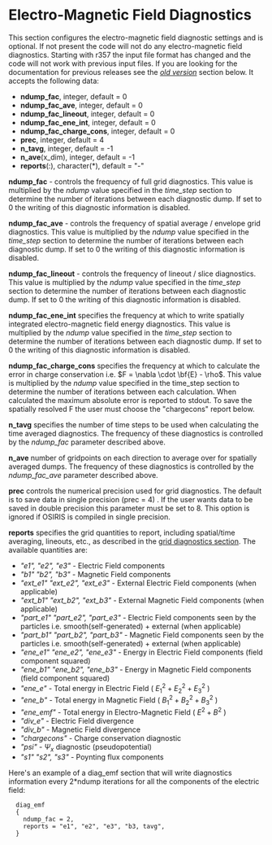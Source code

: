 # Electro-Magnetic Field Diagnostics

This section configures the electro-magnetic field diagnostic settings
and is optional. If not present the code will not do any
electro-magnetic field diagnostics. Starting with r357 the input file
format has changed and the code will not work with previous input files.
If you are looking for the documentation for previous releases see the
[*old version*](#old_version) section below. It accepts the
following data:

- **ndump_fac**, integer, default = 0
- **ndump_fac_ave**, integer, default = 0
- **ndump_fac_lineout**, integer, default = 0
- **ndump_fac_ene_int**, integer, default = 0
- **ndump_fac_charge_cons**, integer, default = 0
- **prec**, integer, default = 4
- **n_tavg**, integer, default = -1
- **n_ave**(x_dim), integer, default = -1
- **reports**(:), character(\*), default = "-"

**ndump_fac** - controls the frequency of full grid diagnostics. This
value is multiplied by the *ndump* value specified in the *time_step*
section to determine the number of iterations between each diagnostic
dump. If set to 0 the writing of this diagnostic information is
disabled.

**ndump_fac_ave** - controls the frequency of spatial average / envelope
grid diagnostics. This value is multiplied by the *ndump* value
specified in the *time_step* section to determine the number of
iterations between each diagnostic dump. If set to 0 the writing of this
diagnostic information is disabled.

**ndump_fac_lineout** - controls the frequency of lineout / slice
diagnostics. This value is multiplied by the *ndump* value specified in
the *time_step* section to determine the number of iterations between
each diagnostic dump. If set to 0 the writing of this diagnostic
information is disabled.

**ndump_fac_ene_int** specifies the frequency at which to write
spatially integrated electro-magnetic field energy diagnostics. This
value is multiplied by the *ndump* value specified in the *time_step*
section to determine the number of iterations between each diagnostic
dump. If set to 0 the writing of this diagnostic information is
disabled.

**ndump_fac_charge_cons** specifies the frequency at which to calculate
the error in charge conservation i.e. $F = \nabla \cdot \bf{E} - \rho$.
This value is multiplied by the *ndump* value specified in the time_step
section to determine the number of iterations between each calculation.
When calculated the maximum absolute error is reported to stdout. To
save the spatially resolved F the user must choose the "chargecons"
report below.

**n_tavg** specifies the number of time steps to be used when
calculating the time averaged diagnostics. The frequency of these
diagnostics is controlled by the *ndump_fac* parameter described above.

**n_ave** number of gridpoints on each direction to average over for
spatially averaged dumps. The frequency of these diagnostics is
controlled by the *ndump_fac_ave* parameter described above.

**prec** controls the numerical precision used for grid diagnostics. The
default is to save data in single precision (prec = 4) . If the user
wants data to be saved in double precision this parameter must be set to
8. This option is ignored if OSIRIS is compiled in single precision.

**reports** specifies the grid quantities to report, including
spatial/time averaging, lineouts, etc., as described in the [grid diagnostics section](../other/grid_diagnostics). The
available quantities are:

- *"e1", "e2", "e3"* - Electric Field components
- *"b1" "b2", "b3"* - Magnetic Field components
- *"ext_e1" "ext_e2", "ext_e3"* - External Electric Field components
  (when applicable)
- *"ext_b1" "ext_b2", "ext_b3"* - External Magnetic Field components
  (when applicable)
- *"part_e1" "part_e2", "part_e3"* - Electric Field components seen by
  the particles i.e. smooth(self-generated) + external (when applicable)
- *"part_b1" "part_b2", "part_b3"* - Magnetic Field components seen by
  the particles i.e. smooth(self-generated) + external (when applicable)
- *"ene_e1" "ene_e2", "ene_e3"* - Energy in Electric Field components
  (field component squared)
- *"ene_b1" "ene_b2", "ene_b3"* - Energy in Magnetic Field components
  (field component squared)
- *"ene_e"* - Total energy in Electric Field ( $E_1^2+E_2^2+E_3^2$ )
- *"ene_b"* - Total energy in Magnetic Field ( $B_1^2+B_2^2+B_3^2$ )
- *"ene_emf"* - Total energy in Electro-Magnetic Field ( $E^2+B^2$ )
- *"div_e"* - Electric Field divergence
- *"div_b"* - Magnetic Field divergence
- *"chargecons"* - Charge conservation diagnostic
- *"psi"* - $\Psi_x$ diagnostic (pseudopotential)
- *"s1" "s2", "s3"* - Poynting flux components

Here's an example of a diag_emf section that will write diagnostics
information every 2\*ndump iterations for all the components of the
electric field:

```text
  diag_emf
  {
    ndump_fac = 2,
    reports = "e1", "e2", "e3", "b3, tavg",      
  }
```

